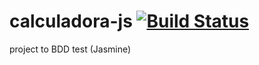 # calculadora-js [![Build Status](https://travis-ci.org/tiagotwos/calculadora-js.svg?branch=master)](https://travis-ci.org/tiagotwos/calculadora-js)
project to BDD test (Jasmine)
